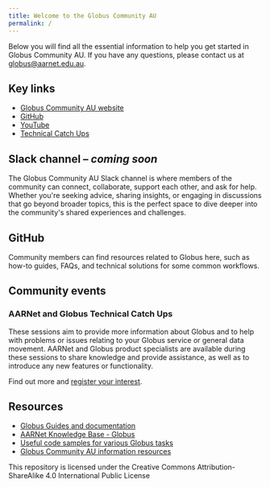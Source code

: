 ```yaml
---
title: Welcome to the Globus Community AU
permalink: /
---
```


Below you will find all the essential information to help you get started in Globus Community AU. If you have any questions, please contact us at globus@aarnet.edu.au.

## Key links

* [Globus Community AU website](https://aarnet.github.io/Globus-Community/)
* [GitHub](https://github.com/AARNet/Globus-Community)
* [YouTube](https://youtube.com/playlist?list=PLabaNLSF0jBArjG5wOPKpo6jBWuyYOlOS&si=i5RJf7h_lXnzoLCG)
* [Technical Catch Ups](https://www.aarnet.edu.au/aarnet-globus-technical-catch-ups)

## Slack channel – *coming soon*

The Globus Community AU Slack channel is where members of the community can connect, collaborate, support each other, and ask for help. Whether you're seeking advice, sharing insights, or engaging in discussions that go beyond broader topics, this is the perfect space to dive deeper into the community's shared experiences and challenges.

## GitHub

Community members can find resources related to Globus here, such as how-to guides, FAQs, and technical solutions for some common workflows.

## Community events

### AARNet and Globus Technical Catch Ups

These sessions aim to provide more information about Globus and to help with problems or issues relating to your Globus service or general data movement. AARNet and Globus product specialists are available during these sessions to share knowledge and provide assistance, as well as to introduce any new features or functionality.

Find out more and [register your interest](https://aarnet.edu.au/aarnet-globus-technical-catch-ups).

## Resources

* [Globus Guides and documentation](https://docs.globus.org/guides/)
* [AARNet Knowledge Base - Globus](https://support.aarnet.edu.au/hc/en-us/categories/5318479482767-Globus)
* [Useful code samples for various Globus tasks](./code/)
* [Globus Community AU information resources](./globus-community-au/)

This repository is licensed under the Creative Commons Attribution-ShareAlike 4.0 International Public License
